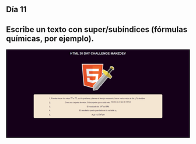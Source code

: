 ## Día 11
## Escribe un texto con super/subíndices (fórmulas químicas, por ejemplo).

![alt text](reto_11.png)